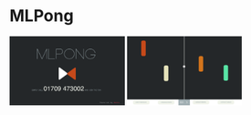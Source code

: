 MLPong
======

<img src="https://raw.githubusercontent.com/IpaliboWhyte/MLPong-Hack/master/Screenshots/Home.png" height="40%" width="40%" />
<img src="https://raw.githubusercontent.com/IpaliboWhyte/MLPong-Hack/master/Screenshots/Mainplay.png" height="40%" width="40%" />

